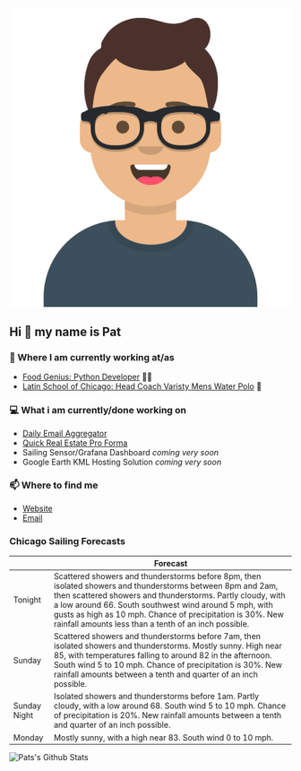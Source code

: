 [![Social banner for p-j-falconer](https://raw.githubusercontent.com/P-J-FALCONER/P-J-FALCONER/master/assets/avataaars.svg)](https://patfalconer.com/)
## Hi :wave: my name is Pat

### 💼 Where I am currently working at/as
- [Food Genius: Python Developer](https://getfoodgenius.com/) 🍔🐍
- [Latin School of Chicago: Head Coach Varisty Mens Water Polo](https://www.latinschool.org/) 🤽


### 💻 What i am currently/done working on
 - [Daily Email Aggregator](https://github.com/P-J-FALCONER/dott_daily_mail)
 - [Quick Real Estate Pro Forma](https://github.com/P-J-FALCONER/henry)
 - Sailing Sensor/Grafana Dashboard *coming very soon*
 - Google Earth KML Hosting Solution *coming very soon*

### 📫 Where to find me
 - [Website](https://patfalconer.com/)
 - [Email](mailto:patrick.j.falconer@gmail.com)


### Chicago Sailing Forecasts
|   | Forecast  |
|---|---|
| Tonight | Scattered showers and thunderstorms before 8pm, then isolated showers and thunderstorms between 8pm and 2am, then scattered showers and thunderstorms. Partly cloudy, with a low around 66. South southwest wind around 5 mph, with gusts as high as 10 mph. Chance of precipitation is 30%. New rainfall amounts less than a tenth of an inch possible. |
| Sunday | Scattered showers and thunderstorms before 7am, then isolated showers and thunderstorms. Mostly sunny. High near 85, with temperatures falling to around 82 in the afternoon. South wind 5 to 10 mph. Chance of precipitation is 30%. New rainfall amounts between a tenth and quarter of an inch possible. |
| Sunday Night | Isolated showers and thunderstorms before 1am. Partly cloudy, with a low around 68. South wind 5 to 10 mph. Chance of precipitation is 20%. New rainfall amounts between a tenth and quarter of an inch possible. |
| Monday | Mostly sunny, with a high near 83. South wind 0 to 10 mph. |

![Pats's Github Stats](https://github-readme-stats.vercel.app/api?username=p-j-falconer&show_icons=true&theme=radical)
